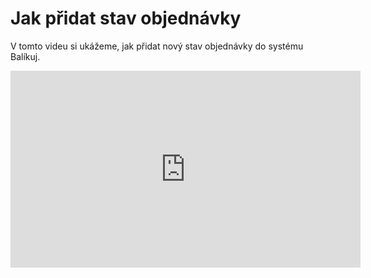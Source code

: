 ﻿---
sidebar_position: 1
---



# Jak přidat stav objednávky

V tomto videu si ukážeme, jak přidat nový stav objednávky do systému Balíkuj.



<iframe width="560" height="315" src="https://www.youtube.com/embed/Aos5K54HRG4?si=DRNyKHRxPEVGUNUJ" title="YouTube video player" frameborder="0" allow="accelerometer; autoplay; clipboard-write; encrypted-media; gyroscope; picture-in-picture; web-share" referrerpolicy="strict-origin-when-cross-origin" allowfullscreen></iframe>

